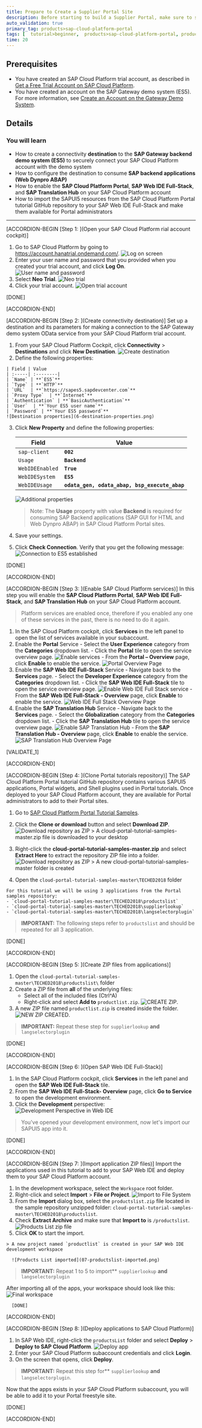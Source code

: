 ```yaml
---
title: Prepare to Create a Supplier Portal Site
description: Before starting to build a Supplier Portal, make sure to set up your environment.
auto_validation: true
primary_tag: products>sap-cloud-platform-portal
tags: [  tutorial>beginner,  products>sap-cloud-platform-portal, products>sap-cloud-platform, products>sap-web-ide ]
time: 20
---
```


## Prerequisites  
- You have created an SAP Cloud Platform trial account, as described in [Get a Free Trial Account on SAP Cloud Platform](https://www.sap.com/developer/tutorials/hcp-create-trial-account.html).
- You have created an account on the SAP Gateway demo system (ES5). For more information, see [Create an Account on the Gateway Demo System](https://www.sap.com/developer/tutorials/gateway-demo-signup.html).

## Details
### You will learn  
- How to create a connectivity **destination** to the **SAP Gateway backend demo system (ES5)** to securely connect your SAP Cloud Platform account with the demo system
- How to configure the destination to consume **SAP backend applications (Web Dynpro ABAP)**
- How to enable the **SAP Cloud Platform Portal**, **SAP Web IDE Full-Stack**, and **SAP Translation Hub** on your SAP Cloud Platform account
- How to import the SAPUI5 resources from the SAP Cloud Platform Portal tutorial GitHub repository to your SAP Web IDE Full-Stack and make them available for Portal administrators


---

[ACCORDION-BEGIN [Step 1: ](Open your SAP Cloud Platform rial account cockpit)]

1. Go to SAP Cloud Platform by going to <https://account.hanatrial.ondemand.com/>.
  ![Log on screen](1-log-on-HCP.png)
2. Enter your user name and password that you provided when you created your trial account, and click **Log On**.
  ![User name and password](2-user-name-and-password.png)
3. Select **Neo Trial**.
  ![Neo trial](3-neo-trial.png)
4. Click your trial account.
  ![Open trial account](4-open-trial-account.png)

[DONE]

[ACCORDION-END]

[ACCORDION-BEGIN [Step 2: ](Create connectivity destination)]
Set up a destination and its parameters for making a connection to the SAP Gateway demo system OData service from your SAP Cloud Platform trial account.

  1. From your SAP Cloud Platform Cockpit, click **Connectivity** > **Destinations** and click **New Destination**.
    ![Create destination](5-create-new-destination.png)
  2. Define the following properties:

    | Field | Value  
    | :-----| :--------|
    | `Name` | **`ES5`**   
    | `Type` | **`HTTP`**
    | `URL`  | **`https://sapes5.sapdevcenter.com`**
    | `Proxy Type`  | **`Internet`**
    | `Authentication` | **`BasicAuthentication`**
    | `User`  | **`Your ES5 user name`**
    | `Password` | **`Your ES5 password`**  
    ![Destination properties](6-destination-properties.png)

3. Click **New Property** and define the following properties:

    | Field | Value      |
    |-------|--------|
    | `sap-client`  | **`002`**   |
    | `Usage` | **`Backend`**
    | `WebIDEEnabled`  | **`True`**
    | `WebIDESystem`   | **`ES5`**
    | `WebIDEUsage` | **`odata_gen, odata_abap, bsp_execute_abap`**
    ![Additional properties](7-additional-properties.png)  

    > Note: The **Usage** property with value **Backend** is required for consuming SAP Backend applications (SAP GUI for HTML and Web Dynpro ABAP) in SAP Cloud Platform Portal sites.

4. Save your settings.
5. Click **Check Connection**.
   Verify that you get the following message:
  ![Connection to ES5 established](8-connection-to-ES5-established.png)  

  [DONE]

[ACCORDION-END]


[ACCORDION-BEGIN [Step 3: ](Enable SAP Cloud Platform services)]
In this step you will enable the **SAP Cloud Platform Portal**, **SAP Web IDE Full-Stack**, and **SAP Translation Hub** on your SAP Cloud Platform account.

>Platform services are enabled once, therefore if you enabled any one of these services in the past, there is no need to do it again.

  1. In the SAP Cloud Platform cockpit, click **Services** in the left panel to open the list of services available in your subaccount.
  2. Enable the **Portal** Service
    - Select the **User Experience** category from the **Categories** dropdown list.
    - Click the **Portal** tile to open the service overview page.
      ![Enable services](2-enable-services.png)
    - From the **Portal – Overview** page, click **Enable** to enable the service.
      ![Portal Overview Page](1-portal-overview-page.png)
  3. Enable the **SAP Web IDE Full-Stack** Service
    - Navigate back to the **Services** page.
    - Select the **Developer Experience** category from the **Categories** dropdown list.
    - Click the **SAP Web IDE Full-Stack** tile to open the service overview page.
      ![Enable Web IDE Full Stack service](5-enable-webide-fullstack.png)
    - From the **SAP Web IDE Full-Stack - Overview** page, click **Enable** to enable the service.
      ![Web IDE Full Stack Overview Page](6-webide-fullstack-overview-page.png)
  4. Enable the **SAP Translation Hub** Service
    - Navigate back to the **Services** page.
    - Select the **Globalization** category from the **Categories** dropdown list.
    - Click the **SAP Translation Hub** tile to open the service overview page.
      ![Enable SAP Translation Hub](7-enable-translation.png)
    - From the **SAP Translation Hub - Overview** page, click **Enable** to enable the service.
      ![SAP Translation Hub Overview Page](8-translation-hub-overview-page.png)


[VALIDATE_1]

[ACCORDION-END]

[ACCORDION-BEGIN [Step 4: ](Clone Portal tutorials repository)]
The SAP Cloud Platform Portal tutorial GitHub repository contains various SAPUI5 applications, Portal widgets, and Shell plugins used in Portal tutorials. Once deployed to your SAP Cloud Platform account, they are available for Portal administrators to add to their Portal sites.

  1. Go to [SAP Cloud Platform Portal Tutorial Samples](https://github.com/SAP/cloud-portal-tutorial-samples).
  2. Click the  **Clone or download** button and select **Download ZIP**.
      ![Download repository as ZIP](01-download-repository-zip.png)
    > A cloud-portal-tutorial-samples-master.zip file is downloaded to your desktop
  3. Right-click the **cloud-portal-tutorial-samples-master.zip** and select **Extract Here** to extract the repository ZIP file into a folder.
      ![Download repository as ZIP](02-extract-repository-zip.png)
    > A new cloud-portal-tutorial-samples-master folder is created

  4. Open the `cloud-portal-tutorial-samples-master\TECHED2018` folder

    For this tutorial we will be using 3 applications from the Portal samples repository:
    - `cloud-portal-tutorial-samples-master\TECHED2018\productslist`
    - `cloud-portal-tutorial-samples-master\TECHED2018\supplierlookup`
    - `cloud-portal-tutorial-samples-master\TECHED2018\langselectorplugin`

>**IMPORTANT:** The following steps refer to `productslist` and should be repeated for all 3 application.

[DONE]

[ACCORDION-END]

[ACCORDION-BEGIN [Step 5: ](Create ZIP files from  applications)]
  1. Open the `cloud-portal-tutorial-samples-master\TECHED2018\productslist\` folder
  2. Create a ZIP file from **all** of the underlying files:
	   * Select all of the included files (Ctrl^A)
	   * Right-click and select **Add to** `productlist.zip`.
        ![CREATE ZIP](03_zip_all_app_files.png).
  3. A new ZIP file named `productlist.zip` is created inside the folder.
      ![NEW ZIP CREATED](03_new_zip_created.png).

>**IMPORTANT:** Repeat these step for `supplierlookup` **and** `langselectorplugin`

[DONE]

[ACCORDION-END]


[ACCORDION-BEGIN [Step 6: ](Open SAP Web IDE Full-Stack)]
  1. In the SAP Cloud Platform cockpit, click **Services** in the left panel and open the **SAP Web IDE Full-Stack** tile.
  2. From the **SAP Web IDE Full-Stack- Overview** page, click **Go to Service** to open the development environment.
  3. Click the **Development** perspective:
    ![Development Perspective in Web IDE](04-Development-Perspective.png)

>You've opened your development environment, now let's import our SAPUI5 app into it.

[DONE]

[ACCORDION-END]

[ACCORDION-BEGIN [Step 7: ](Import application ZIP files)]
Import the applications used in this tutorial to add to your SAP Web IDE and deploy them to your SAP Cloud Platform account.

  1. In the development workspace, select the `Workspace` root folder.
  2. Right-click and select **Import** > **File or Project**.
      ![Import to File System](05-Import-to-file-system.png)
  3. From the **Import** dialog box, select the `productslist.zip` file located in the sample repository unzipped folder:  `cloud-portal-tutorial-samples-master\TECHED2018\productslist`.
  4. Check **Extract Archive** and make sure that **Import to** is `/productslist`.
      ![Products List zip file](06-productslist-zip-file.png)
  5. Click **OK** to start the import.

    > A new project named `productlist` is created in your SAP Web IDE development workspace

      ![Products List imported](07-productslist-imported.png)

>**IMPORTANT:** Repeat 1 to 5 to import** `supplierlookup` **and** `langselectorplugin`

After importing all of the apps, your workspace should look like this:
      ![Final workspace](071-final-workspace.png)

      [DONE]

[ACCORDION-END]

[ACCORDION-BEGIN [Step 8: ](Deploy applications to SAP Cloud Platform)]
  1. In SAP Web IDE, right-click the `productsList` folder and select **Deploy** > **Deploy to SAP Cloud Platform**.
    ![Deploy app](08-Deploy-app.png)
  2. Enter your SAP Cloud Platform subaccount credentials and click **Login**.
  3. On the screen that opens, click **Deploy**.

>**IMPORTANT:** Repeat this step for** `supplierlookup` **and** `langselectorplugin`.

Now that the apps exists in your SAP Cloud Platform subaccount, you will be able to add it to your Portal freestyle site.

[DONE]

[ACCORDION-END]
